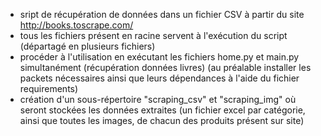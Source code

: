 - sript de récupération de données dans un fichier CSV à partir du site http://books.toscrape.com/
- tous les fichiers présent en racine servent à l'exécution du script (départagé en plusieurs fichiers)
- procéder à l'utilisation en exécutant les fichiers home.py et main.py simultanément (récupération données livres)
(au préalable installer les packets nécessaires ainsi que leurs dépendances à l'aide du fichier requirements)
- création d'un sous-répertoire "scraping_csv" et "scraping_img" où seront stockées les données extraites
(un fichier excel par catégorie, ainsi que toutes les images, de chacun des produits présent sur site)
